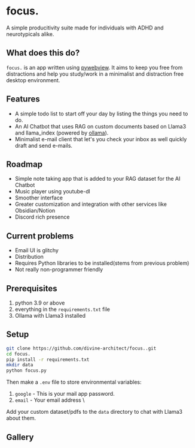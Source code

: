 # focus.

A simple producitivity suite made for individuals with ADHD and neurotypicals alike.

## What does this do?
`focus.` is an app written using [pywebview](). It aims to keep you free from distractions and help you study/work in a minimalist and distraction free desktop environment.

## Features
- A simple todo list to start off your day by listing the things you need to do.
- An AI Chatbot that uses RAG on custom documents based on Llama3 and llama_index (powered by [ollama]()).
- Minimalist e-mail client that let's you check your inbox as well quickly draft and send e-mails.


## Roadmap
- Simple note taking app that is added to your RAG dataset for the AI Chatbot
- Music player using youtube-dl
- Smoother interface
- Greater customization and integration with other services like Obsidian/Notion
- Discord rich presence
## Current problems
- Email UI is glitchy
- Distribution
- Requires Python libraries to be installed(stems from previous problem)
- Not really non-programmer friendly

## Prerequisites
1. python 3.9 or above
2. everything in the `requirements.txt` file
3. Ollama with Llama3 installed

## Setup
```sh
git clone https://github.com/divine-architect/focus..git
cd focus.
pip install -r requirements.txt
mkdir data
python focus.py
```
Then make a `.env` file to store environmental variables:
1. `google` - This is your mail app password.
2. `email` - Your email address \

Add your custom dataset/pdfs to the `data` directory to chat with Llama3 about them.
## Gallery
